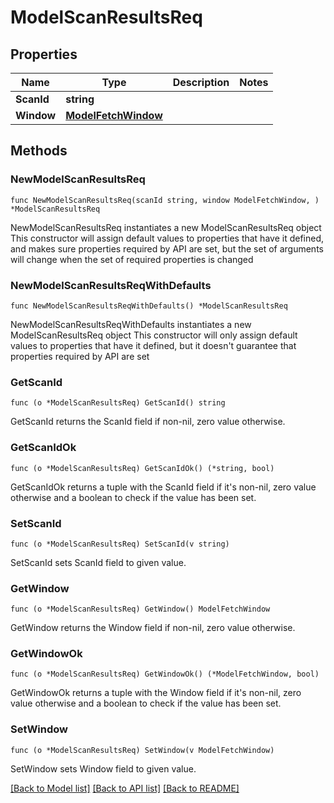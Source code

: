 # ModelScanResultsReq

## Properties

Name | Type | Description | Notes
------------ | ------------- | ------------- | -------------
**ScanId** | **string** |  | 
**Window** | [**ModelFetchWindow**](ModelFetchWindow.md) |  | 

## Methods

### NewModelScanResultsReq

`func NewModelScanResultsReq(scanId string, window ModelFetchWindow, ) *ModelScanResultsReq`

NewModelScanResultsReq instantiates a new ModelScanResultsReq object
This constructor will assign default values to properties that have it defined,
and makes sure properties required by API are set, but the set of arguments
will change when the set of required properties is changed

### NewModelScanResultsReqWithDefaults

`func NewModelScanResultsReqWithDefaults() *ModelScanResultsReq`

NewModelScanResultsReqWithDefaults instantiates a new ModelScanResultsReq object
This constructor will only assign default values to properties that have it defined,
but it doesn't guarantee that properties required by API are set

### GetScanId

`func (o *ModelScanResultsReq) GetScanId() string`

GetScanId returns the ScanId field if non-nil, zero value otherwise.

### GetScanIdOk

`func (o *ModelScanResultsReq) GetScanIdOk() (*string, bool)`

GetScanIdOk returns a tuple with the ScanId field if it's non-nil, zero value otherwise
and a boolean to check if the value has been set.

### SetScanId

`func (o *ModelScanResultsReq) SetScanId(v string)`

SetScanId sets ScanId field to given value.


### GetWindow

`func (o *ModelScanResultsReq) GetWindow() ModelFetchWindow`

GetWindow returns the Window field if non-nil, zero value otherwise.

### GetWindowOk

`func (o *ModelScanResultsReq) GetWindowOk() (*ModelFetchWindow, bool)`

GetWindowOk returns a tuple with the Window field if it's non-nil, zero value otherwise
and a boolean to check if the value has been set.

### SetWindow

`func (o *ModelScanResultsReq) SetWindow(v ModelFetchWindow)`

SetWindow sets Window field to given value.



[[Back to Model list]](../README.md#documentation-for-models) [[Back to API list]](../README.md#documentation-for-api-endpoints) [[Back to README]](../README.md)


